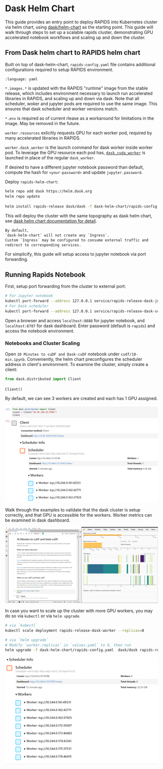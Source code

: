 Dask Helm Chart
===============

This guide provides an entry point to deploy RAPIDS into Kubernetes cluster via helm chart,
using [dask/helm-chart](https://github.com/dask/helm-chart) as the starting point.
This guide will walk through steps to set up a scalable rapids cluster,
demonstrating GPU accelerated notebook workflows and scaling up and down the cluster.
## From Dask helm chart to RAPIDS helm chart

Built on top of dask-helm-chart,
`rapids-config.yaml` file contains additional configurations required to setup RAPIDS environment.

```{literalinclude} ./dask-helm-chart/rapids-config.yaml
:language: yaml
```

`*.images.*` is updated with the RAPIDS "runtime" image from the stable release,
which includes environment necessary to launch run accelerated libraries in RAPIDS,
and scaling up and down via dask.
Note that all scheduler,
woker and jupyter pods are required to use the same image.
This ensures that dask scheduler and worker versions match.

`*.env` is required as of current rlease as a workaround for limitations in the image.
May be removed in the future.

`worker.resources` exlicitly requests GPU for each worker pod,
required by many accelerated libraries in RAPIDS.

`worker.dask_worker` is the launch command for dask worker inside worker pod.
To leverage the GPU resource each pod has,
[`dask_cuda_worker`](https://docs.rapids.ai/api/dask-cuda/stable/index.html) is launched in place of the regular `dask_worker`.

If desired to have a different jupyter notebook password than default,
compute the hash for `<your-password>` and update `jupyter.password`.

Deploy `rapids-helm-chart`:
```bash
helm repo add dask https://helm.dask.org
helm repo update

helm install rapids-release dask/dask -f dask-helm-chart/rapids-config.yaml
```

<!-- TODO: update link with https://artifacthub.io/packages/helm/dask/dask after next helm chart release -->
This will deploy the cluster with the same topography as dask helm chart,
see [dask helm chart documentation for detail](https://github.com/dask/helm-chart/blob/main/dask/.frigate).


```{note}
By default,
`dask-helm-chart` will not create any `Ingress`.
Custom `Ingress` may be configured to consume external traffic and redirect to corresponding services.
```

For simplicify, this guide will setup access to jupyter notebook via port forwarding.

## Running Rapids Notebook

First, setup port forwarding from the cluster to external port:

```bash
# For Jupyter notebook
kubectl port-forward --address 127.0.0.1 service/rapids-release-dask-jupyter 8888:80 &
# For Dask scheduler
kubectl port-forward --address 127.0.0.1 service/rapids-release-dask-scheduler 8787:80 &
```

Open a browser and access `localhost:8888` for jupyter notebook,
and `localhost:8787` for dask dashboard.
Enter password (default is `rapids`) and access the notebook environment.

### Notebooks and Cluster Scaling

Open `10 Minutes to cuDF and Dask-cuDF` notebook under `cudf/10-min.ipynb`.
Conveniently,
the helm chart preconfigures the scheduler address in client's environment.
To examine the cluster,
simply create a client:

```python
from dask.distributed import Client

Client()
```

By default,
we can see 3 workers are created and each has 1 GPU assigned.

![dask worker](../../_static/daskworker.PNG)

Walk through the examples to validate that the dask cluster is setup correctly,
and that GPU is accessible for the workers.
Worker metrics can be examined in dask dashboard.

![dask worker](../../_static/workingdask.PNG)

In case you want to scale up the cluster with more GPU workers,
you may do so via `kubectl` or via `helm upgrade`.

```bash
# via `kubectl`
kubectl scale deployment rapids-release-dask-worker --replicas=8
```

```bash
# via `helm upgrade`
# Modify `worker.replicas` in `values.yaml` to 8, then run
helm upgrade -f dask-helm-chart/rapids-config.yaml  dask/dask rapids-release
```

![dask worker](../../_static/eightworkers.PNG)
